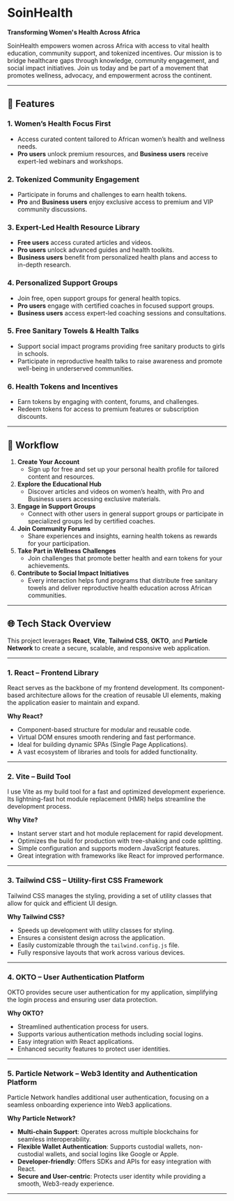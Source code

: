 # SoinHealth  
**Transforming Women's Health Across Africa**  

SoinHealth empowers women across Africa with access to vital health education, community support, and tokenized incentives. Our mission is to bridge healthcare gaps through knowledge, community engagement, and social impact initiatives. Join us today and be part of a movement that promotes wellness, advocacy, and empowerment across the continent.  

---

## 🌟 Features  
### 1. **Women’s Health Focus First**  
- Access curated content tailored to African women’s health and wellness needs.  
- **Pro users** unlock premium resources, and **Business users** receive expert-led webinars and workshops.
### 2. **Tokenized Community Engagement**  
- Participate in forums and challenges to earn health tokens.  
- **Pro** and **Business users** enjoy exclusive access to premium and VIP community discussions. 
### 3. **Expert-Led Health Resource Library**  
- **Free users** access curated articles and videos.  
- **Pro users** unlock advanced guides and health toolkits.  
- **Business users** benefit from personalized health plans and access to in-depth research.
### 4. **Personalized Support Groups**  
- Join free, open support groups for general health topics.  
- **Pro users** engage with certified coaches in focused support groups.  
- **Business users** access expert-led coaching sessions and consultations.
### 5. **Free Sanitary Towels & Health Talks**  
- Support social impact programs providing free sanitary products to girls in schools.  
- Participate in reproductive health talks to raise awareness and promote well-being in underserved communities.
### 6. **Health Tokens and Incentives**  
- Earn tokens by engaging with content, forums, and challenges.  
- Redeem tokens for access to premium features or subscription discounts.

---
## 🔄 Workflow  
1. **Create Your Account**  
   - Sign up for free and set up your personal health profile for tailored content and resources. 
2. **Explore the Educational Hub**  
   - Discover articles and videos on women’s health, with Pro and Business users accessing exclusive materials.
3. **Engage in Support Groups**  
   - Connect with other users in general support groups or participate in specialized groups led by certified coaches.
4. **Join Community Forums**  
   - Share experiences and insights, earning health tokens as rewards for your participation.
5. **Take Part in Wellness Challenges**  
   - Join challenges that promote better health and earn tokens for your achievements.
6. **Contribute to Social Impact Initiatives**  
   - Every interaction helps fund programs that distribute free sanitary towels and deliver reproductive health education across African communities.  

---
## 🌐 Tech Stack Overview

This project leverages **React**, **Vite**, **Tailwind CSS**, **OKTO**, and **Particle Network** to create a secure, scalable, and responsive web application.

---
### 1. React – Frontend Library  
React serves as the backbone of my frontend development. Its component-based architecture allows for the creation of reusable UI elements, making the application easier to maintain and expand.

**Why React?**  
- Component-based structure for modular and reusable code.  
- Virtual DOM ensures smooth rendering and fast performance.  
- Ideal for building dynamic SPAs (Single Page Applications).  
- A vast ecosystem of libraries and tools for added functionality.

---
### 2. Vite – Build Tool  
I use Vite as my build tool for a fast and optimized development experience. Its lightning-fast hot module replacement (HMR) helps streamline the development process.

**Why Vite?**  
- Instant server start and hot module replacement for rapid development.  
- Optimizes the build for production with tree-shaking and code splitting.  
- Simple configuration and supports modern JavaScript features.  
- Great integration with frameworks like React for improved performance.

---
### 3. Tailwind CSS – Utility-first CSS Framework  
Tailwind CSS manages the styling, providing a set of utility classes that allow for quick and efficient UI design.

**Why Tailwind CSS?**  
- Speeds up development with utility classes for styling.  
- Ensures a consistent design across the application.  
- Easily customizable through the `tailwind.config.js` file.  
- Fully responsive layouts that work across various devices.

---
### 4. OKTO – User Authentication Platform  
OKTO provides secure user authentication for my application, simplifying the login process and ensuring user data protection.

**Why OKTO?**  
- Streamlined authentication process for users.  
- Supports various authentication methods including social logins.  
- Easy integration with React applications.  
- Enhanced security features to protect user identities.

---
### 5. Particle Network – Web3 Identity and Authentication Platform  
Particle Network handles additional user authentication, focusing on a seamless onboarding experience into Web3 applications.

**Why Particle Network?**  
- **Multi-chain Support**: Operates across multiple blockchains for seamless interoperability.  
- **Flexible Wallet Authentication**: Supports custodial wallets, non-custodial wallets, and social logins like Google or Apple.  
- **Developer-friendly**: Offers SDKs and APIs for easy integration with React.  
- **Secure and User-centric**: Protects user identity while providing a smooth, Web3-ready experience.

---